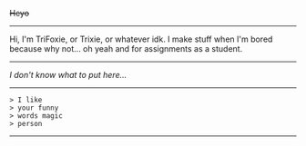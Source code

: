 ~~Heyo~~

------
Hi, I'm TriFoxie, or Trixie, or whatever idk.
I make stuff when I'm bored because why not... oh yeah and for assignments as a student.

------
_I don't know what to put here..._

------
```
> I like
> your funny
> words magic
> person
```

------
